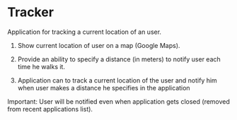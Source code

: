 # Tracker
Application for tracking a current location of an user.

1. Show current location of user on a map (Google Maps).

2. Provide an ability to specify a distance (in meters) to notify user each time he walks it. 

3. Application can to track a current location of the user and notify him when user makes a distance he specifies in the application

Important: User will be notified even when application gets closed (removed from recent applications list). 

